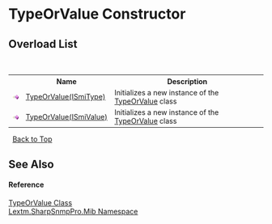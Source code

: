 # TypeOrValue Constructor 
 


## Overload List
&nbsp;<table><tr><th></th><th>Name</th><th>Description</th></tr><tr><td>![Public method](media/pubmethod.gif "Public method")</td><td><a href="M_Lextm_SharpSnmpPro_Mib_TypeOrValue__ctor">TypeOrValue(ISmiType)</a></td><td>
Initializes a new instance of the <a href="T_Lextm_SharpSnmpPro_Mib_TypeOrValue">TypeOrValue</a> class</td></tr><tr><td>![Public method](media/pubmethod.gif "Public method")</td><td><a href="M_Lextm_SharpSnmpPro_Mib_TypeOrValue__ctor_1">TypeOrValue(ISmiValue)</a></td><td>
Initializes a new instance of the <a href="T_Lextm_SharpSnmpPro_Mib_TypeOrValue">TypeOrValue</a> class</td></tr></table>&nbsp;
<a href="#typeorvalue-constructor">Back to Top</a>

## See Also


#### Reference
<a href="T_Lextm_SharpSnmpPro_Mib_TypeOrValue">TypeOrValue Class</a><br /><a href="N_Lextm_SharpSnmpPro_Mib">Lextm.SharpSnmpPro.Mib Namespace</a><br />